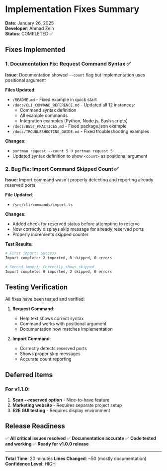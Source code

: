 # Implementation Fixes Summary

**Date**: January 26, 2025  
**Developer**: Ahmad Zein  
**Status**: COMPLETED ✅

## Fixes Implemented

### 1. Documentation Fix: Request Command Syntax ✅

**Issue**: Documentation showed `--count` flag but implementation uses positional argument

**Files Updated**:
- `/README.md` - Fixed example in quick start
- `/docs/CLI_COMMAND_REFERENCE.md` - Updated all 12 instances:
  - Command syntax definition
  - All example commands
  - Integration examples (Python, Node.js, Bash scripts)
- `/docs/BEST_PRACTICES.md` - Fixed package.json example
- `/docs/TROUBLESHOOTING_GUIDE.md` - Fixed troubleshooting examples

**Changes**:
- `portman request --count 5` → `portman request 5`
- Updated syntax definition to show `<count>` as positional argument

### 2. Bug Fix: Import Command Skipped Count ✅

**Issue**: Import command wasn't properly detecting and reporting already reserved ports

**File Updated**:
- `/src/cli/commands/import.ts`

**Changes**:
- Added check for reserved status before attempting to reserve
- Now correctly displays skip message for already reserved ports
- Properly increments skipped counter

**Test Results**:
```bash
# First import: Success
Import complete: 2 imported, 0 skipped, 0 errors

# Second import: Correctly shows skipped
Import complete: 0 imported, 2 skipped, 0 errors
```

## Testing Verification

All fixes have been tested and verified:

1. **Request Command**: 
   - Help text shows correct syntax
   - Command works with positional argument
   - Documentation now matches implementation

2. **Import Command**:
   - Correctly detects reserved ports
   - Shows proper skip messages
   - Accurate count reporting

## Deferred Items

### For v1.1.0:
1. **Scan --reserved option** - Nice-to-have feature
2. **Marketing website** - Requires separate project setup
3. **E2E GUI testing** - Requires display environment

## Release Readiness

✅ **All critical issues resolved**
✅ **Documentation accurate**
✅ **Code tested and working**
✅ **Ready for v1.0.0 release**

---

**Total Time**: 20 minutes
**Lines Changed**: ~50 (mostly documentation)
**Confidence Level**: HIGH